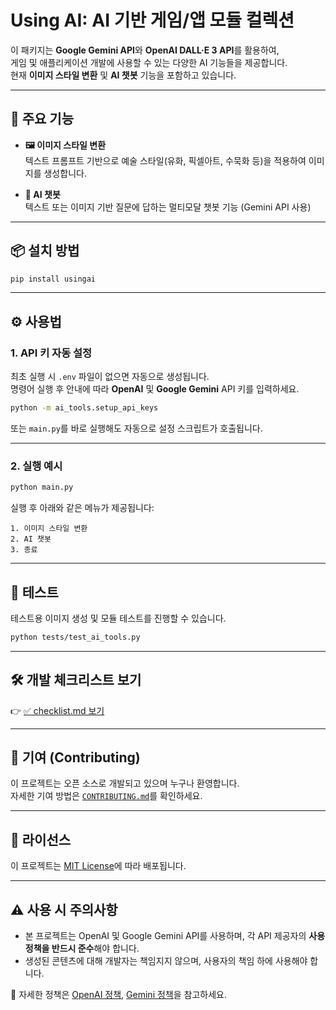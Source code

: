 # Using AI: AI 기반 게임/앱 모듈 컬렉션

이 패키지는 **Google Gemini API**와 **OpenAI DALL·E 3 API**를 활용하여,  
게임 및 애플리케이션 개발에 사용할 수 있는 다양한 AI 기능들을 제공합니다.  
현재 **이미지 스타일 변환** 및 **AI 챗봇** 기능을 포함하고 있습니다.

---

## 🚀 주요 기능

- **🖼️ 이미지 스타일 변환**  
  텍스트 프롬프트 기반으로 예술 스타일(유화, 픽셀아트, 수묵화 등)을 적용하여 이미지를 생성합니다.

- **🤖 AI 챗봇**  
  텍스트 또는 이미지 기반 질문에 답하는 멀티모달 챗봇 기능 (Gemini API 사용)

---

## 📦 설치 방법

```bash
pip install usingai
```

---

## ⚙️ 사용법

### 1. API 키 자동 설정

최초 실행 시 `.env` 파일이 없으면 자동으로 생성됩니다.  
명령어 실행 후 안내에 따라 **OpenAI** 및 **Google Gemini** API 키를 입력하세요.

```bash
python -m ai_tools.setup_api_keys
```

또는 `main.py`를 바로 실행해도 자동으로 설정 스크립트가 호출됩니다.

---

### 2. 실행 예시

```bash
python main.py
```

실행 후 아래와 같은 메뉴가 제공됩니다:

```
1. 이미지 스타일 변환
2. AI 챗봇
3. 종료
```

---

## 🧪 테스트

테스트용 이미지 생성 및 모듈 테스트를 진행할 수 있습니다.

```bash
python tests/test_ai_tools.py
```

---

## 🛠️ 개발 체크리스트 보기

👉 [✅ checklist.md 보기](docs/checklist.md)

---

## 🤝 기여 (Contributing)

이 프로젝트는 오픈 소스로 개발되고 있으며 누구나 환영합니다.  
자세한 기여 방법은 [`CONTRIBUTING.md`](CONTRIBUTING.md)를 확인하세요.

---

## 📄 라이선스

이 프로젝트는 [MIT License](LICENSE)에 따라 배포됩니다.

---

## ⚠️ 사용 시 주의사항

- 본 프로젝트는 OpenAI 및 Google Gemini API를 사용하며, 각 API 제공자의 **사용 정책을 반드시 준수**해야 합니다.
- 생성된 콘텐츠에 대해 개발자는 책임지지 않으며, 사용자의 책임 하에 사용해야 합니다.

📄 자세한 정책은 [OpenAI 정책](https://openai.com/policies/usage-policies), [Gemini 정책](https://ai.google.dev/terms)을 참고하세요.
